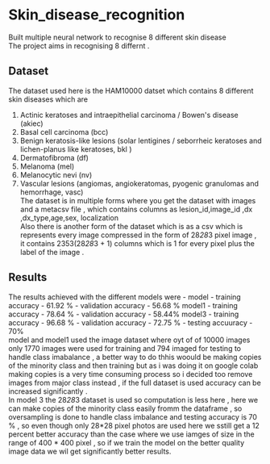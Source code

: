 # Skin_disease_recognition
Built multiple neural network to recognise 8 different skin disease <br>
The project aims in recognising 8 differnt . 
## Dataset 
The dataset used here is the HAM10000 datset which contains 8 different skin diseases which are 
1)  Actinic keratoses and intraepithelial carcinoma / Bowen's disease (akiec)
2)  Basal cell carcinoma (bcc)
3)  Benign keratosis-like lesions (solar lentigines / seborrheic keratoses and lichen-planus like keratoses, bkl )
4)  Dermatofibroma (df)
5)  Melanoma (mel)
6)  Melanocytic nevi (nv)
7)  Vascular lesions (angiomas, angiokeratomas, pyogenic granulomas and hemorrhage, vasc)<br>
The dataset is in multiple forms where you get the dataset with images and a metacsv file , which contains columns as lesion_id,image_id	,dx	,dx_type,age,sex,	localization<br>
Also there is another form of the dataset which is as a csv which is represents every image compressed in the form of 28*28*3 pixel image , it contains 2353(28*28*3 + 1) columns which is 1 for every pixel plus the label of the image .
## Results
The results achieved with the different models were -
model - training accuracy - 61.92 %
      - validation accuracy - 56.68 %
model1 - training accuracy - 78.64 %
       - validation accuracy - 58.44%
model3 - training accuracy - 96.68 %
       - validation accuracy - 72.75 %
       - testing accuuracy - 70%<br>
model and model1 used the image dataset where oyt of of 10000 images only 1770 images were used for training and 794 imaged for testing to handle class imabalance , a better way to do thhis woould be making copies of the minority class and then training but as i was doing it on google colab making copies is a very  time consuming process so i decided too remove images from major class instead , if the full dataset is used accuracy can be increased significantly .<br>
In model 3 the 28*28*3 dataset is used so computation is less here , here we can make copies of the minority class easily fromm the dataframe , so oversampling is done to handle class imbalance and testing accuracy is 70 % , so even though only 28*28 pixel photos are used here we sstill get a 12 percent better accuracy than the case where we use iamges of size in the range of 400 * 400 pixel , so if we train the model on the better quality image data we wil get significantly better results.
